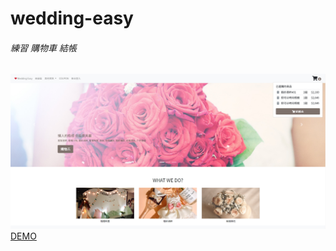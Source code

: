 # wedding-easy
###### 練習 購物車 結帳
![image](https://github.com/mitenachian/wedding-easy/blob/master/wedding-easy.jpg?raw=true)
[DEMO](https://mitenachian.github.io/wedding-easy/#/)
